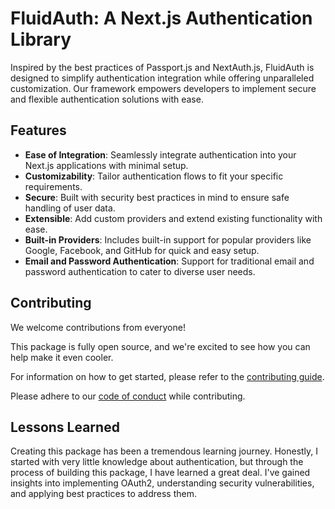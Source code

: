 # FluidAuth: A Next.js Authentication Library

Inspired by the best practices of Passport.js and NextAuth.js, FluidAuth is designed to simplify authentication integration while offering unparalleled customization. Our framework empowers developers to implement secure and flexible authentication solutions with ease.

## Features

- **Ease of Integration**: Seamlessly integrate authentication into your Next.js applications with minimal setup.
- **Customizability**: Tailor authentication flows to fit your specific requirements.
- **Secure**: Built with security best practices in mind to ensure safe handling of user data.
- **Extensible**: Add custom providers and extend existing functionality with ease.
- **Built-in Providers**: Includes built-in support for popular providers like Google, Facebook, and GitHub for quick and easy setup.
- **Email and Password Authentication**: Support for traditional email and password authentication to cater to diverse user needs.

## Contributing

We welcome contributions from everyone!

This package is fully open source, and we're excited to see how you can help make it even cooler.

For information on how to get started, please refer to the [contributing guide](contributing.md).

Please adhere to our [code of conduct](code-of-conduct.md) while contributing.

## Lessons Learned

Creating this package has been a tremendous learning journey. Honestly, I started with very little knowledge about authentication, but through the process of building this package, I have learned a great deal. I've gained insights into implementing OAuth2, understanding security vulnerabilities, and applying best practices to address them.
